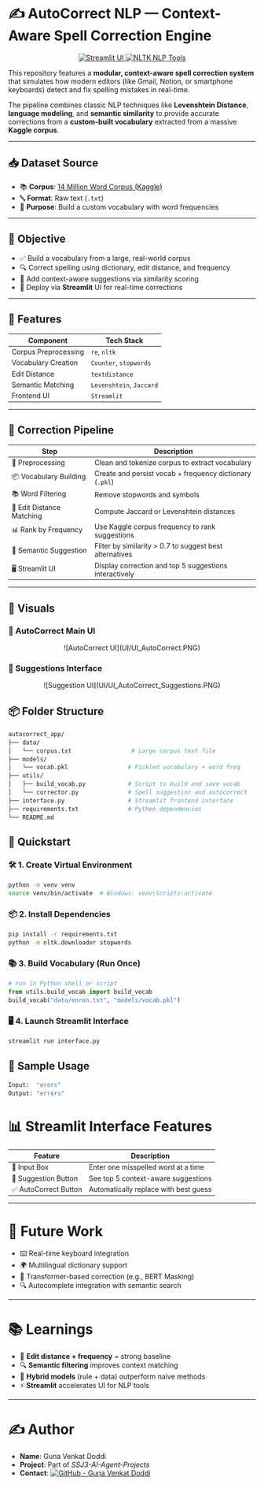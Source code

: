 # ✍️ AutoCorrect NLP — Context-Aware Spell Correction Engine

<p align="center">
  <a href="https://streamlit.io/">
    <img src="https://img.shields.io/badge/Streamlit-UI_Framework-red?style=for-the-badge&logo=streamlit&logoColor=white" alt="Streamlit UI"/>
  </a>
  <a href="https://www.nltk.org/">
    <img src="https://img.shields.io/badge/NLTK-Core_NLP_Tools-green?style=for-the-badge&logo=python&logoColor=white" alt="NLTK NLP Tools"/>
  </a>
</p>

This repository features a **modular, context-aware spell correction system** that simulates how modern editors (like Gmail, Notion, or smartphone keyboards) detect and fix spelling mistakes in real-time.

The pipeline combines classic NLP techniques like **Levenshtein Distance**, **language modeling**, and **semantic similarity** to provide accurate corrections from a **custom-built vocabulary** extracted from a massive **Kaggle corpus**.

---

## 📥 Dataset Source

- 📚 **Corpus**: [14 Million Word Corpus (Kaggle)](https://www.kaggle.com/datasets/luisgasparcordeiro/14-million-word-corpus-txt)
- 🔤 **Format**: Raw text (`.txt`)
- 🎯 **Purpose**: Build a custom vocabulary with word frequencies

---

## 🎯 Objective

- ✅ Build a vocabulary from a large, real-world corpus
- 🔍 Correct spelling using dictionary, edit distance, and frequency
- 🧠 Add context-aware suggestions via similarity scoring
- 🧪 Deploy via **Streamlit** UI for real-time corrections

---

## 📁 Features

| Component               | Tech Stack              |
|------------------------|-------------------------|
| Corpus Preprocessing   | `re`, `nltk`            |
| Vocabulary Creation    | `Counter`, `stopwords`  |
| Edit Distance          | `textdistance`          |
| Semantic Matching      | `Levenshtein`, `Jaccard`|
| Frontend UI            | `Streamlit`             |

---

## 🧭 Correction Pipeline

| Step                     | Description                                               |
|--------------------------|-----------------------------------------------------------|
| 🧹 Preprocessing          | Clean and tokenize corpus to extract vocabulary           |
| 📦 Vocabulary Building    | Create and persist vocab + frequency dictionary (`.pkl`)  |
| 📚 Word Filtering         | Remove stopwords and symbols                              |
| 🧮 Edit Distance Matching | Compute Jaccard or Levenshtein distances                  |
| 📊 Rank by Frequency      | Use Kaggle corpus frequency to rank suggestions            |
| 🧠 Semantic Suggestion    | Filter by similarity > 0.7 to suggest best alternatives    |
| 🖥️ Streamlit UI           | Display correction and top 5 suggestions interactively     |

---

## 📸 Visuals

### 🔡 AutoCorrect Main UI

<p align="center">
![AutoCorrect UI](UI/UI_AutoCorrect.PNG)
</p>

### 📍 Suggestions Interface

<p align="center">
![Suggestion UI](UI/UI_AutoCorrect_Suggestions.PNG)
</p>

## 📦 Folder Structure

```bash
autocorrect_app/
├── data/
│   └── corpus.txt                 # Large corpus text file
├── models/
│   └── vocab.pkl                 # Pickled vocabulary + word freq
├── utils/
│   ├── build_vocab.py            # Script to build and save vocab
│   └── corrector.py              # Spell suggestion and autocorrect
├── interface.py                  # Streamlit frontend interface
├── requirements.txt              # Python dependencies
└── README.md
```

## 🚀 Quickstart

### 🛠️ 1. Create Virtual Environment

```bash
python -m venv venv
source venv/bin/activate  # Windows: venv\Scripts\activate
```

### 📦 2. Install Dependencies

```bash
pip install -r requirements.txt
python -m nltk.downloader stopwords
```

### 📚 3. Build Vocabulary (Run Once)
```python
# run in Python shell or script
from utils.build_vocab import build_vocab
build_vocab("data/enron.txt", "models/vocab.pkl")
```

### 🖥️ 4. Launch Streamlit Interface
```bash
streamlit run interface.py
```

## 🧾 Sample Usage
```bash
Input:  "erors"
Output: "errors"
```

# 📊 Streamlit Interface Features

| Feature               | Description                                      |
|-----------------------|--------------------------------------------------|
| 🔡 Input Box          | Enter one misspelled word at a time              |
| 📍 Suggestion Button  | See top 5 context-aware suggestions              |
| ✅ AutoCorrect Button | Automatically replace with best guess           |

---

# 🧠 Future Work

- ⌨️ Real-time keyboard integration  
- 🌍 Multilingual dictionary support  
- 🧠 Transformer-based correction (e.g., BERT Masking)  
- 🔍 Autocomplete integration with semantic search  

---

# 📚 Learnings

- 📏 **Edit distance + frequency** = strong baseline  
- 🔍 **Semantic filtering** improves context matching  
- 🧠 **Hybrid models** (rule + data) outperform naive methods  
- ⚡ **Streamlit** accelerates UI for NLP tools  

---

# ✍️ Author

- **Name**: Guna Venkat Doddi  
- **Project**: Part of *SSJ3-AI-Agent-Projects*  
- **Contact**: [![GitHub - Guna Venkat Doddi](https://img.shields.io/badge/GitHub-Guna--Venkat--Doddi-black?logo=github&style=flat-square)](https://github.com/Guna-Venkat)

